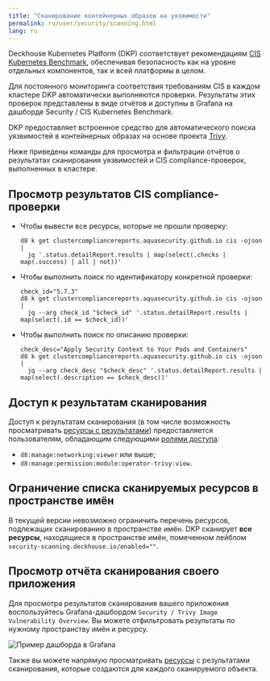 ```yaml
---
title: "Сканирование контейнерных образов на уязвимости"
permalink: ru/user/security/scanning.html
lang: ru
---
```


Deckhouse Kubernetes Platform (DKP) соответствует рекомендациям [CIS Kubernetes Benchmark](https://www.cisecurity.org/benchmark/kubernetes), обеспечивая безопасность как на уровне отдельных компонентов, так и всей платформы в целом.

Для постоянного мониторинга соответствия требованиям CIS в каждом кластере DKP автоматически выполняются проверки.
Результаты этих проверок представлены в виде отчётов и доступны в Grafana на дашборде Security / CIS Kubernetes Benchmark.

DKP предоставляет встроенное средство для автоматического поиска уязвимостей в контейнерных образах на основе проекта [Trivy](https://github.com/aquasecurity/trivy).

Ниже приведены команды для просмотра и фильтрации отчётов о результатах сканирования уязвимостей и CIS compliance-проверок, выполненных в кластере.

## Просмотр результатов CIS compliance-проверки

- Чтобы вывести все ресурсы, которые не прошли проверку:

  ```shell
  d8 k get clustercompliancereports.aquasecurity.github.io cis -ojson |
    jq '.status.detailReport.results | map(select(.checks | map(.success) | all | not))'
  ```

- Чтобы выполнить поиск по идентификатору конкретной проверки:

  ```shell
  check_id="5.7.3"
  d8 k get clustercompliancereports.aquasecurity.github.io cis -ojson |
    jq --arg check_id "$check_id" '.status.detailReport.results | map(select(.id == $check_id))'
  ```

- Чтобы выполнить поиск по описанию проверки:

  ```shell
  check_desc="Apply Security Context to Your Pods and Containers"
  d8 k get clustercompliancereports.aquasecurity.github.io cis -ojson |
    jq --arg check_desc "$check_desc" '.status.detailReport.results | map(select(.description == $check_desc))'
  ```

## Доступ к результатам сканирования

Доступ к результатам сканирования (в том числе возможность просматривать [ресурсы с результатами](../../admin/configuration/security/scanning.html)) предоставляется пользователям, обладающим следующими [ролями доступа](../../admin/configuration/access/authorization/rbac-experimental.html):

- `d8:manage:networking:viewer` или выше;
- `d8:manage:permission:module:operator-trivy:view`.

## Ограничение списка сканируемых ресурсов в пространстве имён

В текущей версии невозможно ограничить перечень ресурсов, подлежащих сканированию в пространстве имён.
DKP сканирует **все ресурсы**, находящиеся в пространстве имён, помеченном лейблом `security-scanning.deckhouse.io/enabled=""`.

## Просмотр отчёта сканирования своего приложения

Для просмотра результатов сканирования вашего приложения воспользуйтесь Grafana-дашбордом `Security / Trivy Image Vulnerability Overview`.
Вы можете отфильтровать результаты по нужному пространству имён и ресурсу.

![Пример дашборда в Grafana](../../images/operator-trivy/trivy-image-vulnerability-dashboard.png)

Также вы можете напрямую просматривать [ресурсы](../../admin/configuration/security/scanning.html) с результатами сканирования, которые создаются для каждого сканируемого объекта.  

